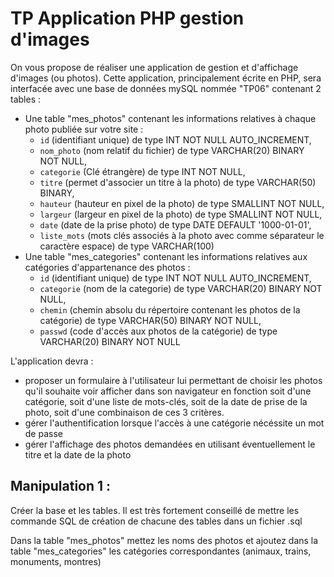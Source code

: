 # TP Application PHP gestion d'images

On vous propose de réaliser une application de gestion et d'affichage d'images (ou photos).
Cette application, principalement écrite en PHP, sera interfacée avec une base de données mySQL nommée "TP06" contenant 2 tables :
- Une table "mes_photos" contenant les informations relatives à chaque photo publiée sur votre site :
	- `id` (identifiant unique) de type INT NOT NULL AUTO_INCREMENT,
	- `nom_photo` (nom relatif du fichier) de type VARCHAR(20) BINARY NOT NULL,
	- `categorie` (Clé étrangère) de type INT NOT NULL,
	- `titre` (permet d'associer un titre à la photo) de type VARCHAR(50) BINARY,
	- `hauteur` (hauteur en pixel de la photo) de type SMALLINT NOT NULL,
	- `largeur` (largeur en pixel de la photo) de type SMALLINT NOT NULL,
	- `date` (date de la prise photo) de type DATE DEFAULT '1000-01-01',
	- `liste_mots` (mots clés associés à la photo avec comme séparateur le caractère espace) de type VARCHAR(100)
- Une table "mes_categories" contenant les informations relatives aux catégories d'appartenance des photos :
	- `id` (identifiant unique) de type INT NOT NULL AUTO_INCREMENT,
	- `categorie` (nom de la categorie) de type VARCHAR(20) BINARY NOT NULL,
	- `chemin` (chemin absolu du répertoire contenant les photos de la catégorie) de type VARCHAR(50) BINARY NOT NULL,
	- `passwd` (code d'accès aux photos de la catégorie) de type VARCHAR(20) BINARY NOT NULL

L'application devra :
- proposer un formulaire à l'utilisateur lui permettant de choisir les photos qu'il souhaite voir afficher dans son navigateur en fonction soit d'une catégorie, soit d'une liste de mots-clés, soit de la date de prise de la photo, soit d'une combinaison de ces 3 critères.
- gérer l'authentification lorsque l'accès à une catégorie nécéssite un mot de passe
- gérer l'affichage des photos demandées en utilisant éventuellement le titre et la date de la photo

## Manipulation 1 :
Créer la base et les tables. Il est très fortement conseillé de mettre les commande SQL de création de chacune des tables dans un fichier .sql

Dans la table "mes_photos" mettez les noms des photos et ajoutez dans la table "mes_categories" les catégories correspondantes (animaux, trains, monuments, montres)